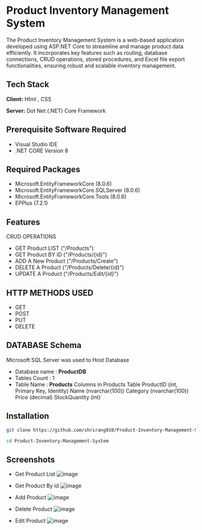 # Product Inventory Management System

The Product Inventory Management System is a web-based application developed using ASP.NET Core to streamline and manage product data efficiently. It incorporates key features such as routing, database connections, CRUD operations, stored procedures, and Excel file export functionalities, ensuring robust and scalable inventory management.




## Tech Stack

**Client:** Html , CSS

**Server:** Dot Net (.NET) Core Framework

## Prerequisite Software Required
- Visual Studio IDE
- .NET CORE Version 8 


## Required Packages
- Microsoft.EntityFrameworkCore (8.0.6)
- Microsoft.EntityFrameworkCore.SQLServer (8.0.6)
- Microsoft.EntityFrameworkCore.Tools (8.0.6)
- EPPlus (7.2.1)

## Features

CRUD OPERATIONS
- GET Product LIST  ("/Products")
- GET Product BY ID ("/Products/{id}")
- ADD A New Product ("/Products/Create")
- DELETE A Product  ("/Products/Delete/{id}")
- UPDATE A Product  ("/Products/Edit/{id}")
## HTTP METHODS USED

- GET 
- POST 
- PUT
- DELETE


## DATABASE Schema
Microsoft SQL Server was used to Host Database

- Database name : **ProductDB**
- Tables Count  : 1
- Table Name    : **Products**
Columns in Products Table 
    ProductID (int, Primary Key, Identity)
    Name (nvarchar(100))
    Category (nvarchar(100))
    Price (decimal)
    StockQuantity (int)
## Installation


```bash
git clone https://github.com/shrirang010/Product-Inventory-Management-System.git

cd Product-Inventory-Management-System
```

## Screenshots
- Get Product List
![image](https://github.com/user-attachments/assets/b8e15365-3990-4029-a83b-98ad656c01cd)

- Get Product By id
![image](https://github.com/user-attachments/assets/7729d0ef-e07d-4ae0-be89-6d571ed3efcc)

- Add Product
  ![image](https://github.com/user-attachments/assets/4e044269-464b-4bb3-8379-d325dee9eaca)

- Delete Product
![image](https://github.com/user-attachments/assets/ad89c317-c031-4ecb-a7fc-e9760783a129)

- Edit Product
    ![image](https://github.com/user-attachments/assets/581a04d4-99e9-4366-b120-0afe030f0bba)

